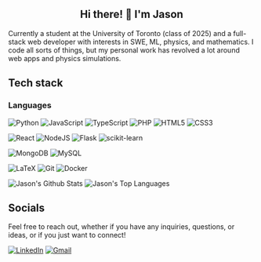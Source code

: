 <h2 align="center">Hi there! 👋 I'm Jason</h2>

Currently a student at the University of Toronto (class of 2025) and a full-stack web developer with interests in SWE, ML, physics, and mathematics. I code all sorts of things, but my personal work has revolved a lot around web apps and physics simulations.

## Tech stack

### Languages
![Python](https://img.shields.io/badge/python-3670A0?style=for-the-badge&logo=python&logoColor=ffdd54)
![JavaScript](https://img.shields.io/badge/javascript-%23323330.svg?style=for-the-badge&logo=javascript&logoColor=%23F7DF1E)
![TypeScript](https://img.shields.io/badge/typescript-%23007ACC.svg?style=for-the-badge&logo=typescript&logoColor=white)
![PHP](https://img.shields.io/badge/php-%23777BB4.svg?style=for-the-badge&logo=php&logoColor=white)
![HTML5](https://img.shields.io/badge/html5-%23E34F26.svg?style=for-the-badge&logo=html5&logoColor=white)
![CSS3](https://img.shields.io/badge/css3-%231572B6.svg?style=for-the-badge&logo=css3&logoColor=white)

![React](https://img.shields.io/badge/react-%2320232a.svg?style=for-the-badge&logo=react&logoColor=%2361DAFB)
![NodeJS](https://img.shields.io/badge/node.js-6DA55F?style=for-the-badge&logo=node.js&logoColor=white)
![Flask](https://img.shields.io/badge/flask-%23000.svg?style=for-the-badge&logo=flask&logoColor=white)
![scikit-learn](https://img.shields.io/badge/scikit--learn-%23F7931E.svg?style=for-the-badge&logo=scikit-learn&logoColor=white)

![MongoDB](https://img.shields.io/badge/MongoDB-%234ea94b.svg?style=for-the-badge&logo=mongodb&logoColor=white)
![MySQL](https://img.shields.io/badge/mysql-%2300f.svg?style=for-the-badge&logo=mysql&logoColor=white)

![LaTeX](https://img.shields.io/badge/latex-%23008080.svg?style=for-the-badge&logo=latex&logoColor=white)
![Git](https://img.shields.io/badge/git-%23F05033.svg?style=for-the-badge&logo=git&logoColor=white)
![Docker](https://img.shields.io/badge/docker-%230db7ed.svg?style=for-the-badge&logo=docker&logoColor=white)

![Jason's Github Stats](https://github-readme-stats.vercel.app/api?username=jasonfyw&hide=issues,contribs&count_private=true&show_icons=true&theme=nord)
![Jason's Top Languages](https://github-readme-stats.vercel.app/api/top-langs/?username=jasonfyw&layout=compact&theme=nord)


## Socials
Feel free to reach out, whether if you have any inquiries, questions, or ideas, or if you just want to connect!

<a href="https://www.linkedin.com/in/jasonfyw/" target="_blank">![LinkedIn](https://img.shields.io/badge/linkedin-%230077B5.svg?style=flat-square&logo=linkedin&logoColor=white)</a>
<a href="mailto:jasonwang0610@gmail.com">![Gmail](https://img.shields.io/badge/Gmail-D14836?style=flat-square&logo=gmail&logoColor=white)</a>
